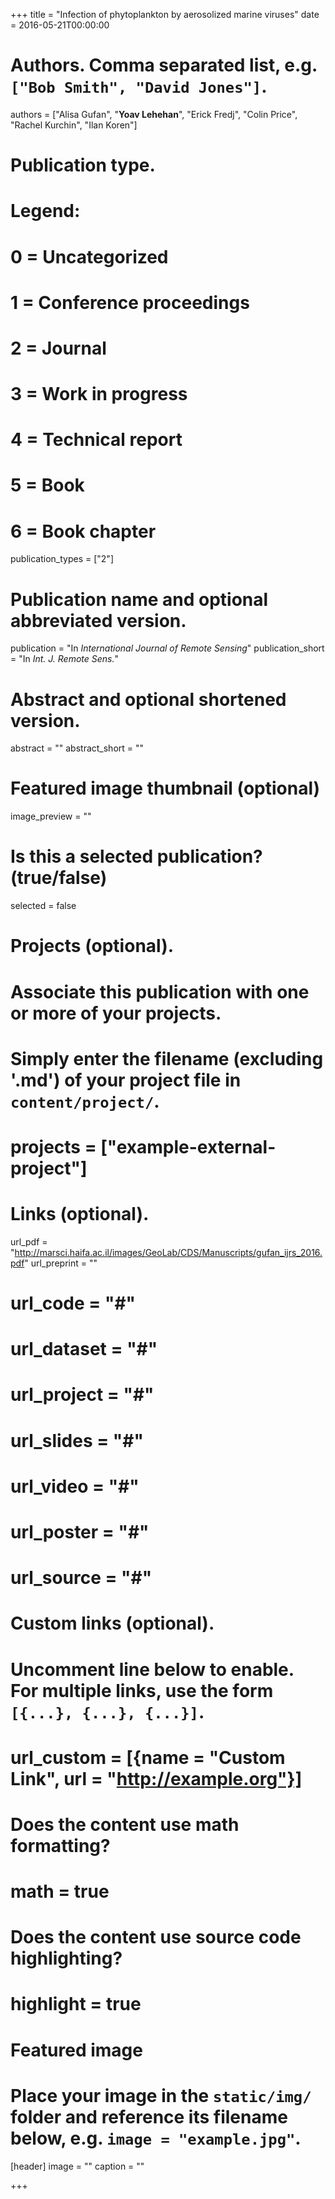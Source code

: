 +++
title = "Infection of phytoplankton by aerosolized marine viruses"
date = 2016-05-21T00:00:00

# Authors. Comma separated list, e.g. `["Bob Smith", "David Jones"]`.
authors = ["Alisa Gufan", "**Yoav Lehehan**", "Erick Fredj", "Colin Price", "Rachel Kurchin", "Ilan Koren"]

# Publication type.
# Legend:
# 0 = Uncategorized
# 1 = Conference proceedings
# 2 = Journal
# 3 = Work in progress
# 4 = Technical report
# 5 = Book
# 6 = Book chapter
publication_types = ["2"]

# Publication name and optional abbreviated version.
publication = "In *International Journal of Remote Sensing*"
publication_short = "In *Int. J. Remote Sens.*"

# Abstract and optional shortened version.
abstract = ""
abstract_short = ""

# Featured image thumbnail (optional)
image_preview = ""

# Is this a selected publication? (true/false)
selected = false

# Projects (optional).
#   Associate this publication with one or more of your projects.
#   Simply enter the filename (excluding '.md') of your project file in `content/project/`.
# projects = ["example-external-project"]

# Links (optional).
url_pdf = "http://marsci.haifa.ac.il/images/GeoLab/CDS/Manuscripts/gufan_ijrs_2016.pdf"
url_preprint = ""
# url_code = "#"
# url_dataset = "#"
# url_project = "#"
# url_slides = "#"
# url_video = "#"
# url_poster = "#"
# url_source = "#"

# Custom links (optional).
#   Uncomment line below to enable. For multiple links, use the form `[{...}, {...}, {...}]`.
# url_custom = [{name = "Custom Link", url = "http://example.org"}]

# Does the content use math formatting?
# math = true

# Does the content use source code highlighting?
# highlight = true

# Featured image
# Place your image in the `static/img/` folder and reference its filename below, e.g. `image = "example.jpg"`.
[header]
image = ""
caption = ""

+++


